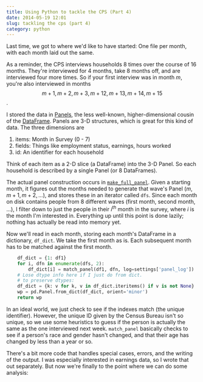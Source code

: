 ```yaml
---
title: Using Python to tackle the CPS (Part 4)
date: 2014-05-19 12:01
slug: tackling the cps (part 4)
category: python
---
```


Last time, we got to where we'd like to have started: One file per month, with each month laid out the same.

As a reminder, the CPS interviews households 8 times over the course of 16 months. They're interviewed for 4 months, take 8 months off, and are interviewed four more times. So if your first interview was in month $m$, you're also interviewed in months $$m + 1, m + 2, m + 3, m + 12, m + 13, m + 14, m + 15$$.

I stored the data in [Panels](http://pandas-docs.github.io/pandas-docs-travis/dsintro.html#panel), the less well-known, higher-dimensional cousin of the [DataFrame](http://pandas.pydata.org/pandas-docs/version/0.13.1/generated/pandas.DataFrame.html). Panels are 3-D structures, which is great for this kind of data. The three dimensions are

1. items: Month in Survey (0 - 7)
2. fields: Things like employment status, earnings, hours worked
3. id: An identifier for each household

Think of each item as a 2-D slice (a DataFrame) into the 3-D Panel. So each household is described by a single Panel (or 8 DataFrames).

The actual panel construction occurs in [`make_full_panel`](https://github.com/TomAugspurger/dnwr-zlb/blob/master/data_wrangling/cps_wrangling/panel_construction/make_panel.py#L151). Given a starting month, it figures out the months needed to generate that wave's Panel ($m, m + 1, m + 2, \ldots$), and stores these in an iterator called `dfs`.
Since each month on disk contains people from 8 different waves (first month, second month, ...), I filter down to just the people in their $i^{th}$ month in the survey, where $i$ is the month I'm interested in.
Everything up until this point is done lazily; nothing has actually be read into memory yet.

Now we'll read in each month, storing each month's DataFrame in a dictionary, `df_dict`. We take the first month as is.
Each subsequent month has to be matched against the first month.

```python
    df_dict = {1: df1}
    for i, dfn in enumerate(dfs, 2):
        df_dict[i] = match_panel(df1, dfn, log=settings['panel_log'])
    # Lose dtype info here if I just do from dict.
    # to preserve dtypes:
    df_dict = {k: v for k, v in df_dict.iteritems() if v is not None}
    wp = pd.Panel.from_dict(df_dict, orient='minor')
    return wp
```

In an ideal world, we just check to see if the indexes match (the unique identifier). However, the unique ID given by the Census Bureau isn't so unique, so we use some heuristics to guess if the person is actually the same as the one interviewed next week. `match_panel` basically checks to see if a person's race and gender hasn't changed, and that their age has changed by less than a year or so.

There's a bit more code that handles special cases, errors, and the writing of the output.
I was especially interested in earnings data, so I wrote that out separately.
But now we're finally to the point where we can do some analysis:
